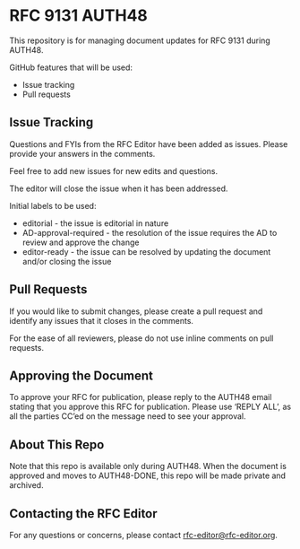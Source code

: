# RFC 9131 AUTH48
This repository is for managing document updates for RFC 9131 during AUTH48.

GitHub features that will be used:
* Issue tracking
* Pull requests

## Issue Tracking
Questions and FYIs from the RFC Editor have been added as issues. Please provide your answers in the comments. 

Feel free to add new issues for new edits and questions. 

The editor will close the issue when it has been addressed. 

Initial labels to be used:
* editorial - the issue is editorial in nature
* AD-approval-required - the resolution of the issue requires the AD to review and approve the change
* editor-ready - the issue can be resolved by updating the document and/or closing the issue

## Pull Requests
If you would like to submit changes, please create a pull request and identify any issues that it closes in the comments. 

For the ease of all reviewers, please do not use inline comments on pull requests.

## Approving the Document
To approve your RFC for publication, please reply to the AUTH48 email stating that you approve this RFC for publication.  Please use ‘REPLY ALL’, as all the parties CC’ed on the message need to see your approval.

## About This Repo
Note that this repo is available only during AUTH48. When the document is approved and moves to AUTH48-DONE, this repo will be made private and archived. 

## Contacting the RFC Editor
For any questions or concerns, please contact rfc-editor@rfc-editor.org. 
